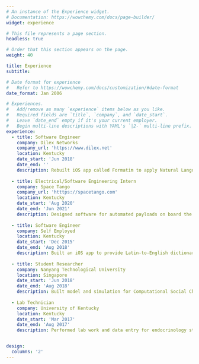 ```yaml
---
# An instance of the Experience widget.
# Documentation: https://wowchemy.com/docs/page-builder/
widget: experience

# This file represents a page section.
headless: true

# Order that this section appears on the page.
weight: 40

title: Experience
subtitle:

# Date format for experience
#   Refer to https://wowchemy.com/docs/customization/#date-format
date_format: Jan 2006

# Experiences.
#   Add/remove as many `experience` items below as you like.
#   Required fields are `title`, `company`, and `date_start`.
#   Leave `date_end` empty if it's your current employer.
#   Begin multi-line descriptions with YAML's `|2-` multi-line prefix.
experience:
  - title: Software Engineer
    company: Dilex Networks
    company_url: 'https://www.dilex.net'
    location: Kentucky
    date_start: 'Jun 2018'
    date_end: ''
    description: Rebuilt iOS app called Formatim to apply Natural Language Processing techniques to Latin-to-Enlish Lexicon search.
        
  - title: Electrical/Software Engineering Intern
    company: Space Tango
    company_url: 'htttps://spacetango.com'
    location: Kentucky
    date_start: 'Aug 2020'
    date_end: 'Jun 2021'
    description: Designed software for automated payloads on board the International Space Station.
    
  - title: Software Engineer
    company: Self Employed
    location: Kentucky
    date_start: 'Dec 2015'
    date_end: 'Aug 2018'
    description: Built an iOS app to provide Latin-to-English dictionary lookup
    
  - title: Student Researcher
    company: Nanyang Technological University
    location: Singapore
    date_start: 'Jun 2018'
    date_end: 'Aug 2018'
    description: Built model and simulation for Computational Social Choice experiments for Dr Rabinovich and Dr Obrastsova
    
  - Lab Technician
    company: University of Kentucky
    location: Kentucky
    date_start: 'Mar 2017'
    date_end: 'Aug 2017'
    description: Performed lab work and data entry for endocrinology study, including PCR and gel electrophoresis.


design:
  columns: '2'
---
```

